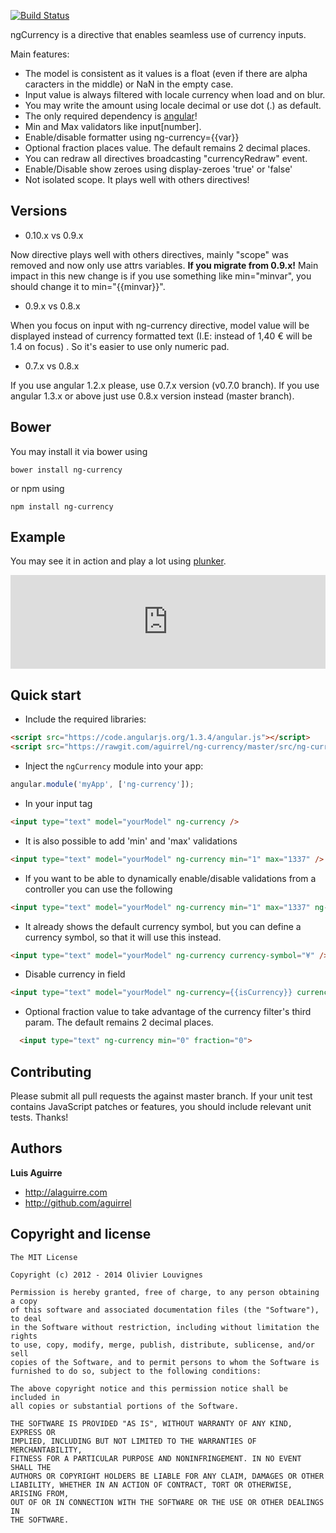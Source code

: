 [![Build Status](https://travis-ci.org/aguirrel/ng-currency.svg?branch=master)](https://travis-ci.org/aguirrel/ng-currency)

ngCurrency is a directive that enables seamless use of currency inputs.

Main features:

* The model is consistent as it values is a float (even if there are alpha caracters in the middle) or NaN in the empty case.
* Input value is always filtered with locale currency when load and on blur.
* You may write the amount using locale decimal or use dot (.) as default.
* The only required dependency is [angular](https://github.com/angular/angular.js)!
* Min and Max validators like input[number].
* Enable/disable formatter using ng-currency={{var}}
* Optional fraction places value. The default remains 2 decimal places.
* You can redraw all directives broadcasting "currencyRedraw" event.
* Enable/Disable show zeroes using display-zeroes 'true' or 'false'
* Not isolated scope. It plays well with others directives!

## Versions

* 0.10.x vs 0.9.x

Now directive plays well with others directives, mainly "scope" was removed and now only use attrs variables.
**If you migrate from 0.9.x!** Main impact in this new change is if you use something like min="minvar", you should change it to min="{{minvar}}".

* 0.9.x vs 0.8.x

When you focus on input with ng-currency directive, model value will be displayed instead of currency formatted text (I.E: instead of 1,40 € will be 1.4 on focus)  .  So it's easier to use only numeric pad.

* 0.7.x vs 0.8.x

If you use angular 1.2.x please, use 0.7.x version (v0.7.0 branch). If you use angular 1.3.x or above just use 0.8.x version instead (master branch).

## Bower

You may install it via bower using

`bower install ng-currency`

or npm using

`npm install ng-currency`

## Example

You may see it in action and play a lot using [plunker](http://plnkr.co/edit/u9mJqDH8UpwxDnOv8gZL?p=preview).

<iframe width="100%" src="http://embed.plnkr.co/u9mJqDH8UpwxDnOv8gZL/preview" frameborder="0" allowfullscreen></iframe>

## Quick start

+ Include the required libraries:

>
``` html
<script src="https://code.angularjs.org/1.3.4/angular.js"></script>
<script src="https://rawgit.com/aguirrel/ng-currency/master/src/ng-currency.js"></script>
```

+ Inject the `ngCurrency` module into your app:

>
``` JavaScript
angular.module('myApp', ['ng-currency']);
```

+ In your input tag

>
``` html
<input type="text" model="yourModel" ng-currency />
```

+ It is also possible to add 'min' and 'max' validations

>
``` html
<input type="text" model="yourModel" ng-currency min="1" max="1337" />
```

+ If you want to be able to dynamically enable/disable validations from a controller you can use the following

>
``` html
<input type="text" model="yourModel" ng-currency min="1" max="1337" ng-required="true" />
```

+ It already shows the default currency symbol, but you can define a currency symbol, so that it will use this instead.

>
``` html
<input type="text" model="yourModel" ng-currency currency-symbol="¥" />
```

+ Disable currency in field

>
``` html
<input type="text" model="yourModel" ng-currency={{isCurrency}} currency-symbol="¥" />
```

+ Optional fraction value to take advantage of the currency filter's third param. The default remains 2 decimal places.

>
``` html
  <input type="text" ng-currency min="0" fraction="0">
```



## Contributing

Please submit all pull requests the against master branch. If your unit test contains JavaScript patches or features, you should include relevant unit tests. Thanks!



## Authors

**Luis Aguirre**

+ http://alaguirre.com
+ http://github.com/aguirrel

## Copyright and license

	The MIT License

	Copyright (c) 2012 - 2014 Olivier Louvignes

	Permission is hereby granted, free of charge, to any person obtaining a copy
	of this software and associated documentation files (the "Software"), to deal
	in the Software without restriction, including without limitation the rights
	to use, copy, modify, merge, publish, distribute, sublicense, and/or sell
	copies of the Software, and to permit persons to whom the Software is
	furnished to do so, subject to the following conditions:

	The above copyright notice and this permission notice shall be included in
	all copies or substantial portions of the Software.

	THE SOFTWARE IS PROVIDED "AS IS", WITHOUT WARRANTY OF ANY KIND, EXPRESS OR
	IMPLIED, INCLUDING BUT NOT LIMITED TO THE WARRANTIES OF MERCHANTABILITY,
	FITNESS FOR A PARTICULAR PURPOSE AND NONINFRINGEMENT. IN NO EVENT SHALL THE
	AUTHORS OR COPYRIGHT HOLDERS BE LIABLE FOR ANY CLAIM, DAMAGES OR OTHER
	LIABILITY, WHETHER IN AN ACTION OF CONTRACT, TORT OR OTHERWISE, ARISING FROM,
	OUT OF OR IN CONNECTION WITH THE SOFTWARE OR THE USE OR OTHER DEALINGS IN
	THE SOFTWARE.
